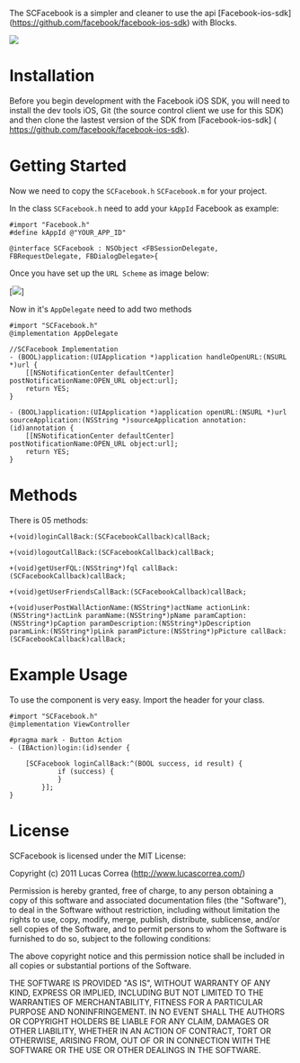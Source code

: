 The SCFacebook is a simpler and cleaner to use the api [Facebook-ios-sdk] (https://github.com/facebook/facebook-ios-sdk) with Blocks.

[![]( http://www.lucascorrea.com/scfacebook.png)](http://www.lucascorrea.com/scfacebook_friends.png)

Installation
=================
Before you begin development with the Facebook iOS SDK, you will need to install the dev tools iOS, Git (the source control client we use for this SDK) and then clone the lastest version of the SDK from [Facebook-ios-sdk] ( https://github.com/facebook/facebook-ios-sdk).


Getting Started
=================

Now we need to copy the `SCFacebook.h` `SCFacebook.m` for your project.

In the class `SCFacebook.h` need to add your `kAppId` Facebook as example:
 
	#import "Facebook.h"
	#define kAppId @"YOUR_APP_ID"
	
	@interface SCFacebook : NSObject <FBSessionDelegate, FBRequestDelegate, FBDialogDelegate>{

Once you have set up the `URL Scheme` as image below:

[![]( Https://developers.facebook.com/attachment/ios_config.png)]

Now in it's `AppDelegate` need to add two methods

	#import "SCFacebook.h"
	@implementation AppDelegate

	//SCFacebook Implementation
	- (BOOL)application:(UIApplication *)application handleOpenURL:(NSURL *)url {
    	[[NSNotificationCenter defaultCenter] postNotificationName:OPEN_URL object:url];
    	return YES;
	}

	- (BOOL)application:(UIApplication *)application openURL:(NSURL *)url sourceApplication:(NSString *)sourceApplication annotation:(id)annotation {
    	[[NSNotificationCenter defaultCenter] postNotificationName:OPEN_URL object:url];
    	return YES;
	}
	
Methods
===========

There is 05 methods:

	+(void)loginCallBack:(SCFacebookCallback)callBack;
	
	+(void)logoutCallBack:(SCFacebookCallback)callBack;
	
	+(void)getUserFQL:(NSString*)fql callBack:(SCFacebookCallback)callBack;
	
	+(void)getUserFriendsCallBack:(SCFacebookCallback)callBack;
	
	+(void)userPostWallActionName:(NSString*)actName actionLink:(NSString*)actLink paramName:(NSString*)pName paramCaption:(NSString*)pCaption paramDescription:(NSString*)pDescription paramLink:(NSString*)pLink paramPicture:(NSString*)pPicture callBack:(SCFacebookCallback)callBack;


Example Usage
=============

To use the component is very easy. Import the header for your class.

	#import "SCFacebook.h"
	@implementation ViewController

	#pragma mark - Button Action
	- (IBAction)login:(id)sender {
	    
		[SCFacebook loginCallBack:^(BOOL success, id result) {
	        	if (success) {
	        	}
	    	}];
	}

License
=============

SCFacebook is licensed under the MIT License:

Copyright (c) 2011 Lucas Correa (http://www.lucascorrea.com/)

Permission is hereby granted, free of charge, to any person obtaining a copy of this software and associated documentation files (the "Software"), to deal in the Software without restriction, including without limitation the rights to use, copy, modify, merge, publish, distribute, sublicense, and/or sell copies of the Software, and to permit persons to whom the Software is furnished to do so, subject to the following conditions:

The above copyright notice and this permission notice shall be included in all copies or substantial portions of the Software.

THE SOFTWARE IS PROVIDED "AS IS", WITHOUT WARRANTY OF ANY KIND, EXPRESS OR IMPLIED, INCLUDING BUT NOT LIMITED TO THE WARRANTIES OF MERCHANTABILITY, FITNESS FOR A PARTICULAR PURPOSE AND NONINFRINGEMENT. IN NO EVENT SHALL THE AUTHORS OR COPYRIGHT HOLDERS BE LIABLE FOR ANY CLAIM, DAMAGES OR OTHER LIABILITY, WHETHER IN AN ACTION OF CONTRACT, TORT OR OTHERWISE, ARISING FROM, OUT OF OR IN CONNECTION WITH THE SOFTWARE OR THE USE OR OTHER DEALINGS IN THE SOFTWARE.
